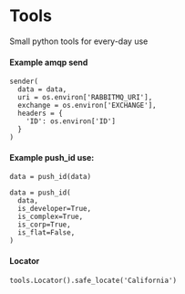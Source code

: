 # Tools

Small python tools for every-day use


#### Example amqp send

    sender(
      data = data,
      uri = os.environ['RABBITMQ_URI'],
      exchange = os.environ['EXCHANGE'],
      headers = {
        'ID': os.environ['ID']
      }
    )

#### Example push_id use:

    data = push_id(data)
    
    data = push_id(
      data,
      is_developer=True,
      is_complex=True,
      is_corp=True,
      is_flat=False,
    )

#### Locator

    tools.Locator().safe_locate('California')
